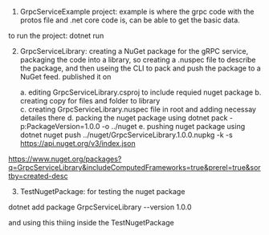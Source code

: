 1. GrpcServiceExample project:    example is where the grpc code with the protos file and .net core code is, can be able to get the basic data.

to run the project: dotnet run 




2. GrpcServiceLibrary: creating a NuGet package for the gRPC service, packaging the code into a library, so creating a .nuspec file to describe the package, and then useing the CLI to pack and push the package to a NuGet feed. published it on 

    a. editing GrpcServiceLibrary.csproj to include requied nuget package
    b. creating copy for files and folder to library  
    c. creating GrpcServiceLibrary.nuspec file in root and adding necessay detailes there
    d. packing the nuget package using dotnet pack -p:PackageVersion=1.0.0 -o ../nuget
    e. pushing nuget package using 
    dotnet nuget push ../nuget/GrpcServiceLibrary.1.0.0.nupkg -k <apikey> -s https://api.nuget.org/v3/index.json




https://www.nuget.org/packages?q=GrpcServiceLibrary&includeComputedFrameworks=true&prerel=true&sortby=created-desc






3. TestNugetPackage:  for testing the nuget package

dotnet add package GrpcServiceLibrary --version 1.0.0

and using this thiing inside the TestNugetPackage